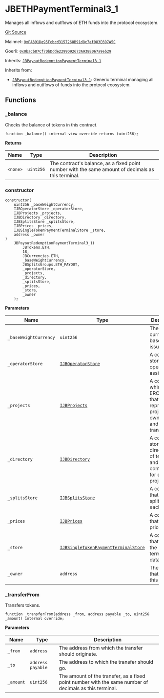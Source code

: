 # JBETHPaymentTerminal3_1

Manages all inflows and outflows of ETH funds into the protocol ecosystem.

[Git Source](https://github.com/jbx-protocol/juice-contracts-v3/blob/48fe7091a30761fa42ce394c68aad2fcf639ea53/contracts/JBETHPaymentTerminal3_1.sol)

Mainnet: [`0xFA391De95Fcbcd3157268B91d8c7af083E607A5C`](https://etherscan.io/address/0xFA391De95Fcbcd3157268B91d8c7af083E607A5C)

Goerli: [`0x0baCb87Cf7DbDdde2299D92673A938E067a9eb29`](https://goerli.etherscan.io/address/0x0baCb87Cf7DbDdde2299D92673A938E067a9eb29)

Inherits: [`JBPayoutRedemptionPaymentTerminal3_1`](/docs/dev/v3/api/contracts/or-payment-terminals/or-abstract/jbpayoutredemptionpaymentterminal3_1.md)

Inherits from:

- [`JBPayoutRedemptionPaymentTerminal3_1`](/docs/dev/v3/api/contracts/or-payment-terminals/or-abstract/jbpayoutredemptionpaymentterminal3_1.md): Generic terminal managing all inflows and outflows of funds into the protocol ecosystem.

## Functions

### _balance

Checks the balance of tokens in this contract.

```solidity
function _balance() internal view override returns (uint256);
```

**Returns**

|Name|Type|Description|
|----|----|-----------|
|`<none>`|`uint256`|The contract's balance, as a fixed point number with the same amount of decimals as this terminal.|

### constructor

```solidity
constructor(
    uint256 _baseWeightCurrency,
    IJBOperatorStore _operatorStore,
    IJBProjects _projects,
    IJBDirectory _directory,
    IJBSplitsStore _splitsStore,
    IJBPrices _prices,
    IJBSingleTokenPaymentTerminalStore _store,
    address _owner
)
    JBPayoutRedemptionPaymentTerminal3_1(
        JBTokens.ETH,
        18,
        JBCurrencies.ETH,
        _baseWeightCurrency,
        JBSplitsGroups.ETH_PAYOUT,
        _operatorStore,
        _projects,
        _directory,
        _splitsStore,
        _prices,
        _store,
        _owner
    );
```

**Parameters**

|Name|Type|Description|
|----|----|-----------|
|`_baseWeightCurrency`|`uint256`|The currency to base token issuance on.|
|`_operatorStore`|[`IJBOperatorStore`](/docs/dev/v3/api/interfaces/ijboperatorstore.md)|A contract storing operator assignments.|
|`_projects`|[`IJBProjects`](/docs/dev/v3/api/interfaces/ijbprojects.md)|A contract which mints ERC-721's that represent project ownership and transfers.|
|`_directory`|[`IJBDirectory`](/docs/dev/v3/api/interfaces/ijbdirectory.md)|A contract storing directories of terminals and controllers for each project.|
|`_splitsStore`|[`IJBSplitsStore`](/docs/dev/v3/api/interfaces/ijbsplitsstore.md)|A contract that stores splits for each project.|
|`_prices`|[`IJBPrices`](/docs/dev/v3/api/interfaces/ijbprices.md)|A contract that exposes price feeds.|
|`_store`|[`IJBSingleTokenPaymentTerminalStore`](/docs/dev/v3/api/interfaces/ijbsingletokenpaymentterminalstore.md)|A contract that stores the terminal's data.|
|`_owner`|`address`|The address that will own this contract.|

### _transferFrom

Transfers tokens.

```solidity
function _transferFrom(address _from, address payable _to, uint256 _amount) internal override;
```

**Parameters**

|Name|Type|Description|
|----|----|-----------|
|`_from`|`address`|The address from which the transfer should originate.|
|`_to`|`address payable`|The address to which the transfer should go.|
|`_amount`|`uint256`|The amount of the transfer, as a fixed point number with the same number of decimals as this terminal.|
